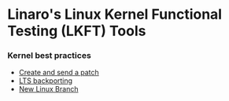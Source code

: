 # Linaro's Linux Kernel Functional Testing (LKFT) Tools

### Kernel best practices

* [Create and send a patch](docs/create-and-send-a-patch.md)
* [LTS backporting](docs/lts-backporting.md)
* [New Linux Branch](docs/new-stable-branch.md)

